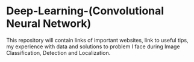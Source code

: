 # Deep-Learning-(Convolutional Neural Network)
This repository will contain links of important websites, link to useful tips, my experience with data and solutions to problem I face during Image Classification, Detection and Localization.
